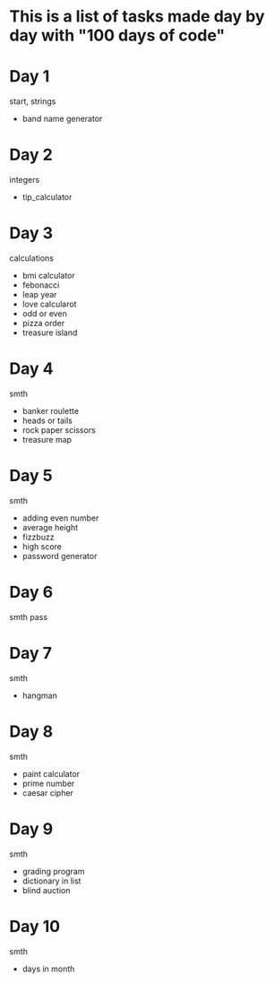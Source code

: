 # This is a list of tasks made day by day with "100 days of code"

# Day 1
start, strings
- band name generator

# Day 2
integers
- tip_calculator

# Day 3
calculations
- bmi calculator
- febonacci
- leap year
- love calcularot
- odd or even
- pizza order
- treasure island

# Day 4
smth
- banker roulette
- heads or tails
- rock paper scissors
- treasure map

# Day 5
smth
- adding even number
- average height
- fizzbuzz
- high score
- password generator

# Day 6
smth
pass

# Day 7
smth
- hangman

# Day 8
smth
- paint calculator
- prime number
- caesar cipher

# Day 9
smth
- grading program
- dictionary in list
- blind auction

# Day 10
smth
- days in month